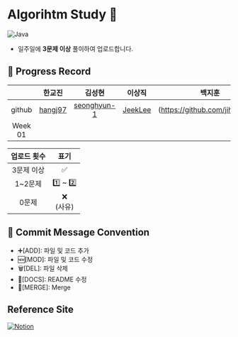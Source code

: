 # Algorihtm Study 📝
![Java](https://img.shields.io/badge/Java-007396.svg?&style=for-the-badge&logo=Java&logoColor=white)
* 일주일에  **3문제 이상**  풀이하여 업로드합니다.
## 📌 Progress Record
|     | 한교진 | 김성현 | 이상직 | 백지훈 |
|:---:| :---:| :---: | :---:| :---:|
|github|[hangj97](https://github.com/hangj97) | [seonghyun-1](https://github.com/seonghyun-1)     |[JeekLee](https://github.com/JeekLee)|(https://github.com/jihun1362)|
|Week 01|     |      |       |       |


|업로드 횟수|표기| 
|:---:|:---:|
|3문제 이상| ✅|
|1~2문제| 1️⃣ ~ 2️⃣|
|0문제|❌ </br> (사유)|

## 📌 Commit Message Convention
* ➕[ADD]: 파일 및 코드 추가
* 🆕[MOD]: 파일 및 코드 수정
* 🗑️[DEL]: 파일 삭제
* 📑[DOCS]: README 수정
* 🔗[MERGE]: Merge

## Reference Site
<a href="https://www.notion.so/Algorithm-Study-8dfca127689148d490bb72d3fba46b6a">![Notion](https://img.shields.io/badge/Notion-%23000000.svg?style=for-the-badge&logo=notion&logoColor=white&link=https://www.notion.so/Algorithm-Study-8dfca127689148d490bb72d3fba46b6a)</a>

